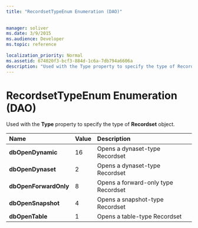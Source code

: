 ```yaml
---
title: "RecordsetTypeEnum Enumeration (DAO)"
 
 
manager: soliver
ms.date: 3/9/2015
ms.audience: Developer
ms.topic: reference
  
localization_priority: Normal
ms.assetid: 674020f3-bcf3-884d-1c6a-7db794a6606a
description: "Used with the Type property to specify the type of Recordset object."
---
```


# RecordsetTypeEnum Enumeration (DAO)

Used with the **Type** property to specify the type of **Recordset** object. 
  
|**Name**|**Value**|**Description**|
|:-----|:-----|:-----|
|**dbOpenDynamic** <br/> |16  <br/> |Opens a dynaset-type Recordset  <br/> |
|**dbOpenDynaset** <br/> |2  <br/> |Opens a dynaset-type Recordset  <br/> |
|**dbOpenForwardOnly** <br/> |8  <br/> |Opens a forward-only type Recordset  <br/> |
|**dbOpenSnapshot** <br/> |4  <br/> |Opens a snapshot-type Recordset  <br/> |
|**dbOpenTable** <br/> |1  <br/> |Opens a table-type Recordset  <br/> |
   

